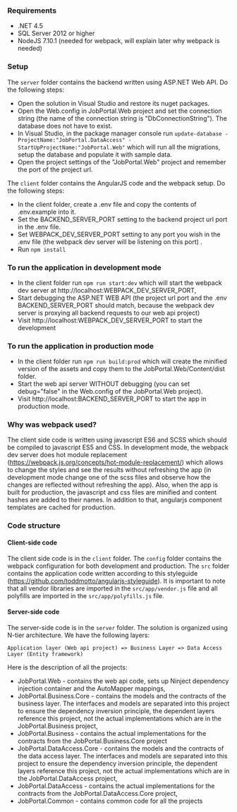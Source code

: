 ### Requirements
* .NET 4.5
* SQL Server 2012 or higher
* NodeJS 7.10.1 (needed for webpack, will explain later why webpack is needed)

### Setup
The `server` folder contains the backend written using ASP.NET Web API. Do the following steps:
* Open the solution in Visual Studio and restore its nuget packages.
* Open the Web.config in JobPortal.Web project and set the connection string (the name of the connection string is "DbConnectionString"). The database does not have to exist.
* In Visual Studio, in the package manager console run `update-database -ProjectName:"JobPortal.DataAccess" -StartUpProjectName:"JobPortal.Web"` which will run all the migrations, setup the database and populate it with sample data.
* Open the project settings of the "JobPortal.Web" project and remember the port of the project url.

The `client` folder contains the AngularJS code and the webpack setup. Do the following steps:
* In the client folder, create a .env file and copy the contents of .env.example into it.
* Set the BACKEND_SERVER_PORT setting to the backend project url port in the .env file.
* Set WEBPACK_DEV_SERVER_PORT setting to any port you wish in the .env file (the webpack dev server will be listening on this port) .
* Run `npm install`

### To run the application in development mode
* In the client folder run `npm run start:dev` which will start the webpack dev server at http://localhost:WEBPACK_DEV_SERVER_PORT,
* Start debugging the ASP.NET WEB API (the project url port and the .env BACKEND_SERVER_PORT should match, because the webpack dev server is proxying all backend requests to our web api project)
* Visit http://localhost:WEBPACK_DEV_SERVER_PORT to start the development

### To run the application in production mode
* In the client folder run `npm run build:prod` which will create the minified version of the assets and copy them to the JobPortal.Web/Content/dist folder.
* Start the web api server WITHOUT debugging (you can set debug="false" in the Web.config of the JobPortal.Web project).
* Visit http://localhost:BACKEND_SERVER_PORT to start the app in production mode.

### Why was webpack used?
The client side code is written using javascript ES6 and SCSS which should be compiled to javascript ES5 and CSS. In development mode, the webpack dev server does hot module replacement (https://webpack.js.org/concepts/hot-module-replacement/) which allows to change the styles and see the results without refreshing the app (in development mode change one of the scss files and observe how the changes are reflected without refreshing the app). Also, when the app is built for production, the javascript and css files are minified and content hashes are added to their names. In addition to that, angularjs component templates are cached for production.

### Code structure
#### Client-side code
The client side code is in the `client` folder. The `config` folder contains the webpack configuration for both development and production. The `src` folder contains the application code written according to this styleguide (https://github.com/toddmotto/angularjs-styleguide). It is important to note that all vendor libraries are imported in the `src/app/vendor.js` file and all polyfills are imported in the `src/app/polyfills.js` file.

#### Server-side code
The server-side code is in the `server` folder. The solution is organized using N-tier architecture.
We have the following layers:

    Application layer (Web api project) => Business Layer => Data Access Layer (Entity framework)

Here is the description of all the projects:
* JobPortal.Web - contains the web api code, sets up Ninject dependency injection container and the AutoMapper mappings,
* JobPortal.Business.Core - contains the models and the contracts of the business layer. The interfaces and models are separated into this project to ensure the dependency inversion principle, the dependent layers reference this project, not the actual implementations which are in the JobPortal.Business project,
* JobPortal.Business - contains the actual implementations for the contracts from the JobPortal.Business.Core project
* JobPortal.DataAccess.Core - contains the models and the contracts of the data access layer. The interfaces and models are separated into this project to ensure the dependency inversion principle, the dependent layers reference this project, not the actual implementations which are in the JobPortal.DataAccess project,
* JobPortal.DataAccess - contains the actual implementations for the contracts from the JobPortal.DataAccess.Core project,
* JobPortal.Common - contains common code for all the projects

